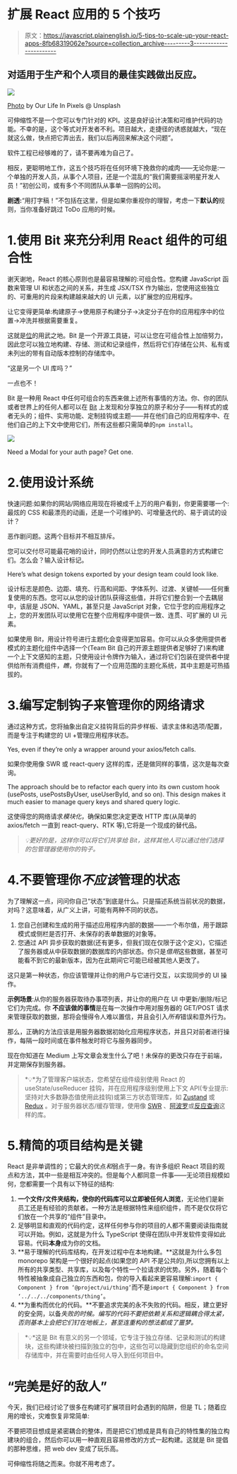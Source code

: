 # 扩展 React 应用的 5 个技巧

> 原文：<https://javascript.plainenglish.io/5-tips-to-scale-up-your-react-apps-8fb68319062e?source=collection_archive---------3----------------------->

## 对适用于生产和个人项目的最佳实践做出反应。

![](img/f94b43df0bbd83f12b9d293671b9d96e.png)

[Photo](https://unsplash.com/photos/Ys78stblUyY) by Our Life In Pixels @ Unsplash

可伸缩性不是一个您可以专门针对的 KPI。这是良好设计决策和可维护代码的功能。不幸的是，这个等式对开发者不利。项目越大，走捷径的诱惑就越大，“现在就这么做，快点把它弄出去，我们以后再回来解决这个问题”。

软件工程已经够难的了，请不要再难为自己了。

相反，更聪明地工作，这五个技巧将在任何环境下挽救你的咸肉——无论你是:一个单独的开发人员，从事个人项目，还是一个混乱的“我们需要摇滚明星开发人员！”初创公司，或有多个不同团队从事单一回购的公司。

**剧透:**“用打字稿！”不包括在这里，但是如果你重视你的理智，考虑一下**默认的**规则，当你准备好跳过 ToDo 应用的时候。

# 1.使用 Bit 来充分利用 React 组件的可组合性

谢天谢地，React 的核心原则也是最容易理解的:可组合性。您构建 JavaScript 函数来管理 UI 和状态之间的关系，并生成 JSX/TSX 作为输出，您使用这些独立的、可重用的片段来构建越来越大的 UI 元素，以扩展您的应用程序。

让它变得更简单:构建原子→使用原子构建分子→决定分子在你的应用程序中的位置→冲洗并根据需要重复。

这就是[位](https://bit.dev/)的用武之地。Bit 是一个开源工具链，可以让您在可组合性上加倍努力，因此您可以独立地构建、存储、测试和记录组件，然后将它们存储在公共、私有或未列出的带有自动版本控制的存储库中。

“这是另一个 UI 库吗？”

一点也不！

Bit 是一种用 React 中任何可组合的东西来做上述所有事情的方法。你、你的团队或者世界上的任何人都可以在 [Bit](https://bit.cloud/) 上发现和分享独立的原子和分子——有样式的或者无头的；组件、实用功能、定制挂钩或主题——并在他们自己的应用程序中、在他们自己的上下文中使用它们，所有这些都只需简单的`npm install`。

![](img/e3694301d74a2d0e0959591e15dd29b6.png)

Need a Modal for your auth page? Get one.

# 2.使用设计系统

快速问题:如果你的网站/网络应用现在将被成千上万的用户看到，你更需要哪一个:最炫的 CSS 和最漂亮的动画，还是一个可维护的、可增量迭代的、易于调试的设计？

恶作剧问题。这两个目标并不相互排斥。

您可以交付尽可能最花哨的设计，同时仍然以让您的开发人员满意的方式构建它们。怎么会？输入设计标记。

Here’s what design tokens exported by your design team could look like.

设计标志是颜色、边距、填充、行高和间距、字体系列、过渡、关键帧——任何重复使用的东西。您可以从您的设计团队获得这些值，并将它们整合到一个去耦层中，该层是 JSON、YAML，甚至只是 JavaScript 对象，它位于您的应用程序之上，您的开发团队可以使用它在整个应用程序中提供一致、连贯、可扩展的 UI 元素。

如果使用 Bit，用设计符号进行主题化会变得更加容易。你可以从众多使用提供者模式的主题化组件中选择一个(Team Bit 自己的开源主题提供者足够好了)来构建一个上下文感知的主题，只使用设计令牌作为输入，通过将它们包装在提供者中提供给所有消费组件，*瞧*，你就有了一个应用范围的主题化系统，其中主题是可热插拔的。

# 3.编写定制钩子来管理你的网络请求

通过这种方式，您将抽象出自定义挂钩背后的异步样板、请求主体和选项/配置，而是专注于构建您的 UI +管理应用程序状态。

Yes, even if they’re only a wrapper around your axios/fetch calls.

如果你使用像 SWR 或 react-query 这样的库，还是做同样的事情，这次是每次查询。

The approach should be to refactor each query into its own custom hook (usePosts, usePostsByUser, useUserById, and so on). This design makes it much easier to manage query keys and shared query logic.

这使得您的网络请求*模块化*，确保如果您决定更改 HTTP 库(从简单的 axios/fetch 一直到 react-query、RTK 等),它将是一个现成的替代品。

> *💡更好的是，这样你可以将它们共享给 Bit，这样其他人可以通过他们选择的包管理器使用你的钩子。*

# 4.不要管理你*不应该*管理的状态

为了理解这一点，问问你自己“状态”到底是什么。只是描述系统当前状况的数据，对吗？这意味着，从广义上讲，可能有两种不同的状态。

1.  您自己创建和生成的用于描述应用程序内部的数据——一个布尔值，用于跟踪模式或侧栏是否打开、未保存的表单数据的对象等。
2.  您通过 API 异步获取的数据(还有更多，但我们现在仅限于这个定义)，它描述了服务器或从中获取数据的数据库的内部状态。你只是*借用*这些数据，甚至可能看不到它的最新版本，因为在此期间它可能已经被其他人更改了。

这只是第一种状态，你应该管理并让你的用户与它进行交互，以实现同步的 UI 操作。

**示例场景**:从你的服务器获取待办事项列表，并让你的用户在 UI 中更新/删除/标记它们为完成。你 **不应该做的事情**是在每一次操作中用对服务器的 GET/POST 请求来管理获取的数据，那将会慢得令人难以置信，并且会引入*所有*错误和意外行为。

那么，正确的方法应该是用服务器数据初始化应用程序状态，并且只对前者进行操作，每隔一段时间或在事件触发时将它与服务器同步。

现在你知道在 Medium 上写文章会发生什么了吧！未保存的更改只存在于前端，并定期保存到服务器。

> *💡*为了管理客户端状态，您希望在组件级别使用 React 的 useState/useReducer 挂钩，并在应用程序级别使用上下文 API(专业提示:坚持对大多数静态值使用此挂钩)或第三方状态管理库，如 [Zustand](https://github.com/pmndrs/zustand) 或 [Redux](https://redux.js.org/) 。对于服务器状态/缓存管理，使用像 [SWR](https://swr.vercel.app/) 、[阿波罗](https://www.apollographql.com/)或[反应查询](https://react-query.tanstack.com/)这样的库。

# 5.精简的项目结构是关键

React 是非单调性的；它最大的优点*和*弱点于一身。有许多组织 React 项目的观点和方法，其中一些是相互冲突的。但是每个人都同意一件事——无论项目规模如何，您都需要一个具有以下特征的结构:

1.  **一个文件/文件夹结构，使你的代码库可以立即被任何人浏览**，无论他们是新员工还是有经验的贡献者。一种方法是根据特性来组织组件，而不是仅仅将它们放在一个共享的“组件”目录中。
2.  足够明显和直观的代码约定，这样任何参与你的项目的人都不需要阅读指南就可以开始。例如，这就是为什么 TypeScript 使得在团队中开发软件变得如此容易。代码**本身**成为你的文档。
3.  **易于理解的代码库结构，在开发过程中在本地构建。**这就是为什么多包 monorepo 架构是一个很好的起点(如果您的 API 不是公共的),所以您拥有以上所有的共享类型、共享库，以及每个特性一个拉请求的优势。另外，随着每个特性被抽象成自己独立的东西和包，你的导入看起来更容易理解:`import { Component } from ‘@project/ui/thing’`而不是`import { Component } from ‘../../../components/thing’`。
4.  **为重构而优化的代码。**不要追求完美的永不失败的代码。相反，建立更好的安全网，以备*失败的时候。编写的代码不要把依赖关系和逻辑耦合得太紧，否则基本上会把它们钉在地板上，甚至连重构的想法都成了噩梦。*

> *💡*这是 Bit 有意义的另一个领域，它专注于独立存储、记录和测试的构建块，这些构建块被扫描到独立的包中，这些包可以隐藏到您组织的命名空间存储库中，并在需要时由任何人导入到任何项目中。

# “完美是好的敌人”

今天，我们已经讨论了很多在构建可扩展项目时会遇到的陷阱，但是 TL；随着应用的增长，灾难恢复非常简单:

不要把项目想成是紧密耦合的整体，而是把它们想成是具有自己的特性集的独立构建块的组合，然后你可以用一种直观且容易修改的方式一起构建。这就是 Bit 提倡的那种思维，把 web dev 变成了玩乐高。

可伸缩性将随之而来。你就不用考虑了。
